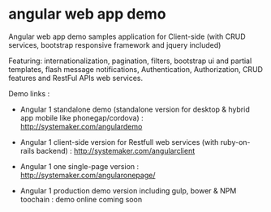 # angular web app demo
Angular web app demo samples application for Client-side (with CRUD services, bootstrap responsive framework and jquery included)

Featuring: internationalization, pagination, filters, bootstrap ui and partial templates, flash message notifications, Authentication, Authorization, CRUD features and RestFul APIs web services.

Demo links :

  - Angular 1 standalone demo (standalone version for  desktop & hybrid app mobile like phonegap/cordova) :
    http://systemaker.com/angulardemo
  
  - Angular 1 client-side version for Restfull web services  (with ruby-on-rails backend) :
    http://systemaker.com/angularclient

  - Angular 1 one single-page version :
    http://systemaker.com/angularonepage/

  - Angular 1 production demo version including gulp, bower & NPM toochain :
    demo online coming soon